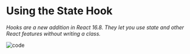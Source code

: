 # Using the State Hook

*Hooks are a new addition in React 16.8. They let you use state and other React features without writing a class.*


![code](https://user-images.githubusercontent.com/95706081/211335709-b8e3444b-59a8-47eb-93b0-f378ec3bf8cc.png)
